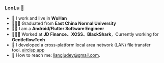 ###  LeoLu 👋

  - 🔭 I work and live in **WuHan**
  - 👨🏻‍🎓 Graduated from **East China Normal University**
  - 👨‍💻 I am a **Android/Flutter Software Engineer**
  - 🧑🏻‍💻 Worked at **JD Finance、XOSS、BlackShark**，Currently working for **GentleflowTech**
  - 📱 I developed a cross-platform local area network (LAN) file transfer tool. [airclap.app](https://airclap.app/)
  - 📮 How to reach me: liangludev@gmail.com.
